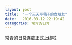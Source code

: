 ```yaml
---
layout: post
title:  "一个天天写稿子的女朋友"
date:   2016-03-12 22:19:42 
categories: 常青的日常
---
```

常青的日常连载正式上线啦